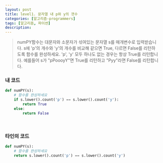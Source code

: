 ```yaml
---
layout: post
title: level1. 문자열 내 p와 y의 갯수
categories: [알고리즘-programmers]
tags: [알고리즘, 파이썬]
description: 
---
```


> numPY함수는 대문자와 소문자가 섞여있는 문자열 s를 매개변수로 입력받습니다.
s에 'p'의 개수와 'y'의 개수를 비교해 같으면 True, 다르면 False를 리턴하도록 함수를 완성하세요. 'p', 'y' 모두 하나도 없는 경우는 항상 True를 리턴합니다.
예를들어 s가 "pPoooyY"면 True를 리턴하고 "Pyy"라면 False를 리턴합니다.

### 내 코드

```python
def numPY(s):
    # 함수를 완성하세요
    if s.lower().count('p') == s.lower().count('y'):
        return True
    else:
        return False
```

<br>

### 타인의 코드 

```python
def numPY(s):
    # 함수를 완성하세요
    return s.lower().count('p') == s.lower().count('y')
```
